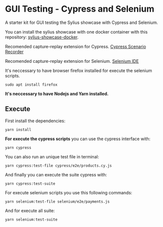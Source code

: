# GUI Testing - Cypress and Selenium
A starter kit for GUI testing the Sylius showcase with Cypress and Selenium.

You can install the sylius showcase with one docker container with this repository: [sylius-showcase-docker](https://github.com/mourats/sylius-showcase-docker).

Recomended capture-replay extension for Cypress.
[Cypress Scenario Recorder](https://chrome.google.com/webstore/detail/cypress-scenario-recorder/fmpgoobcionmfneadjapdabmjfkmfekb?hl=pt)


Recomended capture-replay extension for Selenium.
[Selenium IDE](https://chrome.google.com/webstore/detail/selenium-ide/mooikfkahbdckldjjndioackbalphokd)

It's neccessary to have browser firefox installed for execute the selenium scripts.
```
sudo apt install firefox
```

**It's neccessary to have Nodejs and Yarn installed.**

## Execute

First install the dependencies:

```
yarn install
```

**For execute the cypress scripts** you can use the cypress interface with:

```
yarn cypress
```

You can also run an unique test file in terminal:

```
yarn cypress:test-file cypress/e2e/products.cy.js
```

And finally you can execute the suite cypress with:

```
yarn cypress:test-suite
```

For execute selenium scripts you use this following commands:

```
yarn selenium:test-file selenium/e2e/payments.js
```

And for execute all suite:

```
yarn selenium:test-suite
```